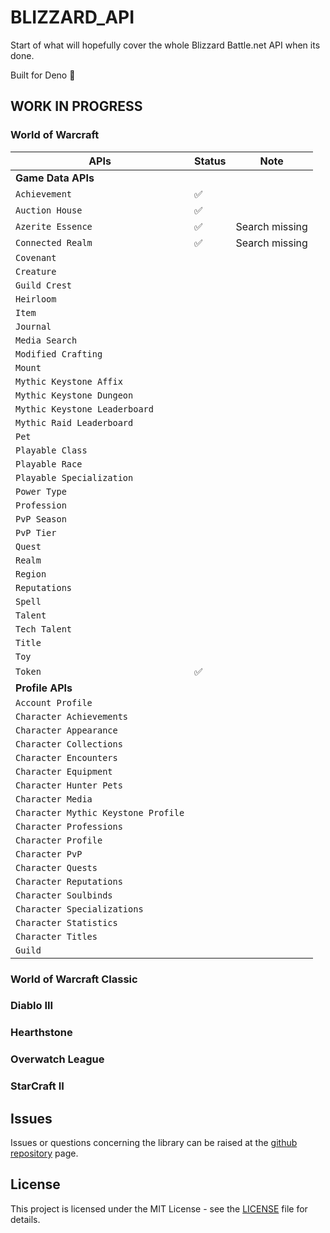 # BLIZZARD_API

Start of what will hopefully cover the whole Blizzard Battle.net API when its done.

Built for Deno 🦕

## WORK IN PROGRESS

### World of Warcraft

| APIs                                | Status | Note           |
| ----------------------------------- | ------ | -------------- |
| **Game Data APIs**                  |        |                |
| `Achievement`                       | ✅     |                |
| `Auction House`                     | ✅     |                |
| `Azerite Essence`                   | ✅     | Search missing |
| `Connected Realm`                   | ✅     | Search missing |
| `Covenant`                          |        |                |
| `Creature`                          |        |                |
| `Guild Crest`                       |        |                |
| `Heirloom`                          |        |                |
| `Item`                              |        |                |
| `Journal`                           |        |                |
| `Media Search`                      |        |                |
| `Modified Crafting`                 |        |                |
| `Mount`                             |        |                |
| `Mythic Keystone Affix`             |        |                |
| `Mythic Keystone Dungeon`           |        |                |
| `Mythic Keystone Leaderboard`       |        |                |
| `Mythic Raid Leaderboard`           |        |                |
| `Pet`                               |        |                |
| `Playable Class`                    |        |                |
| `Playable Race`                     |        |                |
| `Playable Specialization`           |        |                |
| `Power Type`                        |        |                |
| `Profession`                        |        |                |
| `PvP Season`                        |        |                |
| `PvP Tier`                          |        |                |
| `Quest`                             |        |                |
| `Realm`                             |        |                |
| `Region`                            |        |                |
| `Reputations`                       |        |                |
| `Spell`                             |        |                |
| `Talent`                            |        |                |
| `Tech Talent`                       |        |                |
| `Title`                             |        |                |
| `Toy`                               |        |                |
| `Token`                             | ✅     |                |
| **Profile APIs**                    |        |                |
| `Account Profile`                   |        |                |
| `Character Achievements`            |        |                |
| `Character Appearance`              |        |                |
| `Character Collections`             |        |                |
| `Character Encounters`              |        |                |
| `Character Equipment`               |        |                |
| `Character Hunter Pets`             |        |                |
| `Character Media`                   |        |                |
| `Character Mythic Keystone Profile` |        |                |
| `Character Professions`             |        |                |
| `Character Profile`                 |        |                |
| `Character PvP`                     |        |                |
| `Character Quests`                  |        |                |
| `Character Reputations`             |        |                |
| `Character Soulbinds`               |        |                |
| `Character Specializations`         |        |                |
| `Character Statistics`              |        |                |
| `Character Titles`                  |        |                |
| `Guild`                             |        |                |

### World of Warcraft Classic

### Diablo III

### Hearthstone

### Overwatch League

### StarCraft II

## Issues

Issues or questions concerning the library can be raised at the
[github repository](https://github.com/Pinta365/blizzard_api/issues) page.

## License

This project is licensed under the MIT License - see the [LICENSE](LICENSE) file for details.
